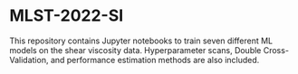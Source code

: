 # MLST-2022-SI
This repository contains Jupyter notebooks to train seven different ML models on the shear viscosity data. Hyperparameter scans, Double Cross-Validation, and performance estimation methods are also included.
